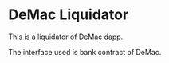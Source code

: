 # DeMac Liquidator
This is a liquidator of DeMac dapp.

The interface used is bank contract of DeMac.
